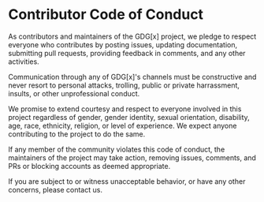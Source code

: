 # Contributor Code of Conduct

As contributors and maintainers of the GDG[x] project, we pledge to respect everyone who contributes by posting issues, updating documentation, submitting pull requests, providing feedback in comments, and any other activities.

Communication through any of GDG[x]'s channels must be constructive and never resort to personal attacks, trolling, public or private harrassment, insults, or other unprofessional conduct.

We promise to extend courtesy and respect to everyone involved in this project regardless of gender, gender identity, sexual orientation, disability, age, race, ethnicity, religion, or level of experience. We expect anyone contributing to the project to do the same.

If any member of the community violates this code of conduct, the maintainers of the project may take action, removing issues, comments, and PRs or blocking accounts as deemed appropriate.

If you are subject to or witness unacceptable behavior, or have any other concerns, please contact us.
